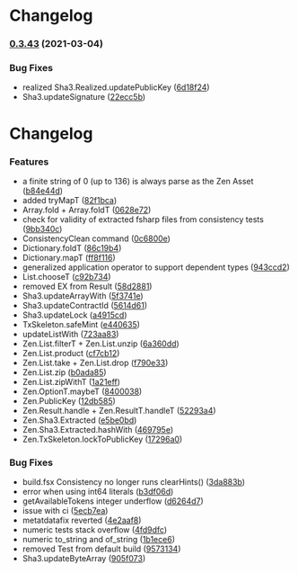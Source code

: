 # Changelog


### [0.3.43](https://github.com/zenprotocol/Zulib/compare/v0.3.42...v0.3.43) (2021-03-04)


### Bug Fixes

* realized Sha3.Realized.updatePublicKey ([6d18f24](https://github.com/zenprotocol/Zulib/commit/6d18f24f34dcd7990372728a28a1d6642fc5a0db))
* Sha3.updateSignature ([22ecc5b](https://github.com/zenprotocol/Zulib/commit/22ecc5b527a2a90dd7f316d7473993b04466c978))

# Changelog

### Features

* a finite string of 0 (up to 136) is always parse as the Zen Asset ([b84e44d](https://github.com/zenprotocol/Zulib/commit/b84e44dbfc8d9c8f1669c613b161470d1c981371))
* added tryMapT ([82f1bca](https://github.com/zenprotocol/Zulib/commit/82f1bca2d5784efe0568ed6eb07d5cd18683448d))
* Array.fold + Array.foldT ([0628e72](https://github.com/zenprotocol/Zulib/commit/0628e72026b7d591a4dfaa238fb2cdc2c01f195b))
* check for validity of extracted fsharp files from consistency tests ([9bb340c](https://github.com/zenprotocol/Zulib/commit/9bb340c542831dbf9b6c8e1c95d4c2fc3177702f))
* ConsistencyClean command ([0c6800e](https://github.com/zenprotocol/Zulib/commit/0c6800ee35232a17383538040d314f0237e9cfbd))
* Dictionary.foldT ([86c19b4](https://github.com/zenprotocol/Zulib/commit/86c19b432de44a886e6f480d2cbe60c808fe3828))
* Dictionary.mapT ([ff8f116](https://github.com/zenprotocol/Zulib/commit/ff8f1165957b9e6410210a4f4388b0c9022943d1))
* generalized application operator to support dependent types ([943ccd2](https://github.com/zenprotocol/Zulib/commit/943ccd2a414104062ed326253cb9736c8e07c317))
* List.chooseT ([c92b734](https://github.com/zenprotocol/Zulib/commit/c92b734e1f5d959046e18e340ba283d5b4feab7d))
* removed EX from Result ([58d2881](https://github.com/zenprotocol/Zulib/commit/58d2881f2c34f48484fcfbad7b1f05d57ba51df1))
* Sha3.updateArrayWith ([5f3741e](https://github.com/zenprotocol/Zulib/commit/5f3741ec4654dec2154267397dcd378cd540ee21))
* Sha3.updateContractId ([5614d61](https://github.com/zenprotocol/Zulib/commit/5614d61f0959cb9b49823b6fbf036af37691ccef))
* Sha3.updateLock ([a4915cd](https://github.com/zenprotocol/Zulib/commit/a4915cd2781aa506a6b031d9642751cb7c3ea2c0))
* TxSkeleton.safeMint ([e440635](https://github.com/zenprotocol/Zulib/commit/e440635752052e15ef7cd25101f1ecb0fc04b09a))
* updateListWith ([723aa83](https://github.com/zenprotocol/Zulib/commit/723aa832c09046bd2c75b71450314c038615ad8b))
* Zen.List.filterT + Zen.List.unzip ([6a360dd](https://github.com/zenprotocol/Zulib/commit/6a360dd94b52d7bd0617b70d6669c89584d39490))
* Zen.List.product ([cf7cb12](https://github.com/zenprotocol/Zulib/commit/cf7cb12e5d15a4d5b34beaf9e2d8d4119155ca78))
* Zen.List.take + Zen.List.drop ([f790e33](https://github.com/zenprotocol/Zulib/commit/f790e337fda730e730fe9e752c9e15a69dfb6684))
* Zen.List.zip ([b0ada85](https://github.com/zenprotocol/Zulib/commit/b0ada8552f8085cb5bffa2aa28d4b64501f973e6))
* Zen.List.zipWithT ([1a21eff](https://github.com/zenprotocol/Zulib/commit/1a21effb5b1f8071d8f232052cbeafda4930c1a5))
* Zen.OptionT.maybeT ([8400038](https://github.com/zenprotocol/Zulib/commit/84000380a1b0ee8ce0d6c05402a14db366416fb2))
* Zen.PublicKey ([12db585](https://github.com/zenprotocol/Zulib/commit/12db585b896d461d0ceb9e94f3effa1c5ea6e664))
* Zen.Result.handle + Zen.ResultT.handleT ([52293a4](https://github.com/zenprotocol/Zulib/commit/52293a48797ec947e24eaa2d29aec1b2e679e147))
* Zen.Sha3.Extracted ([e5be0bd](https://github.com/zenprotocol/Zulib/commit/e5be0bdf03faf6cd77aebf9723da7cc431b19098))
* Zen.Sha3.Extracted.hashWith ([469795e](https://github.com/zenprotocol/Zulib/commit/469795ea5cc421abc3c1b46a624e2b70dc72ee18))
* Zen.TxSkeleton.lockToPublicKey ([17296a0](https://github.com/zenprotocol/Zulib/commit/17296a01adc02e8d2038bf19cac7b12f800d0b21))


### Bug Fixes

* build.fsx Consistency no longer runs clearHints() ([3da883b](https://github.com/zenprotocol/Zulib/commit/3da883bd2b4c3506a96cc9def97a86945757711e))
* error when using int64 literals ([b3df06d](https://github.com/zenprotocol/Zulib/commit/b3df06dcef73d2c37f8ff86e629b148bce8d4a67))
* getAvailableTokens integer underflow ([d6264d7](https://github.com/zenprotocol/Zulib/commit/d6264d7edbc4c50d361f67343c9ce287be3170a0))
* issue with ci ([5ecb7ea](https://github.com/zenprotocol/Zulib/commit/5ecb7ea1bed4a47cc512317bce25cdd588c75452))
* metatdatafix reverted ([4e2aaf8](https://github.com/zenprotocol/Zulib/commit/4e2aaf81863013415d393b34fc3ead16579d63e3))
* numeric tests stack overflow ([4fd9dfc](https://github.com/zenprotocol/Zulib/commit/4fd9dfc2181312dc665a0283b77afa45405f67c6))
* numeric to_string and of_string ([1b1ece6](https://github.com/zenprotocol/Zulib/commit/1b1ece6cbd435251f40c5f869c44a0a653043fb4))
* removed Test from default build ([9573134](https://github.com/zenprotocol/Zulib/commit/9573134d4f745c4e8ee24faced732e86ce05f4ae))
* Sha3.updateByteArray ([905f073](https://github.com/zenprotocol/Zulib/commit/905f073c6224e245c96f8b41e6ca5b4d155658a4))
